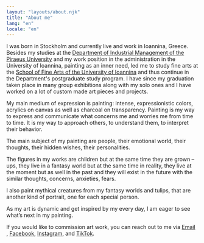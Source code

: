 ```yaml
---
layout: "layouts/about.njk"
title: "About me"
lang: "en"
locale: "en"
---
```


I was born in Stockholm and currently live and work in Ioannina, Greece. Besides my studies at the [Department of Industrial Management of the Piraeus University](https://www.tex.unipi.gr/?lang=en) and my work position in the administration in the University of Ioannina, painting as an inner need, led me to study fine arts at the [School of Fine Arts of the University of Ioannina](https://www.uoi.gr/en/education/departments/department-fine-arts-and-art-sciences/) and thus continue in the Department's postgraduate study program. I have since my graduation taken place in many group exhibitions along with my solo ones and I have worked on a lot of custom made art pieces and projects.

My main medium of expression is painting: intense, expressionistic colors, acrylics on canvas as well as charcoal on transparency. Painting is my way to express and communicate what concerns me and worries me from time to time. It is my way to approach others, to understand them, to interpret their behavior.

The main subject of my painting are people, their emotional world, their thoughts, their hidden wishes, their personalities.

The figures in my works are children but at the same time they are grown – ups, they live in a fantasy world but at the same time in reality, they live at the moment but as well in the past and they will exist in the future with the similar thoughts, concerns, anxieties, fears.

I also paint mythical creatures from my fantasy worlds and tulips, that are another kind of portrait, one for each special person.

As my art is dynamic and get inspired by my every day, I am eager to see what’s next in my painting.

<!--
If you are interested in purchasing an art piece my collection can be found on <a href="https://www.saatchiart.com/account/profile/2303373" target="_blank">Saatchi Art</a>.
-->

If you would like to commission art work, you can reach out to me via <a href="mailto:xtoutoun@uoi.gr?subject=XanthiArt Contact" target="_blank">Email</a>
, <a href="https://www.facebook.com/xanthi.toutounzoglou" target="_blank">Facebook</a>, <a href="https://www.instagram.com/xanthi_toutounzoglou_art" target="_blank">Instagram</a>, and <a href="https://www.tiktok.com/@kcanthi" target="_blank">TikTok</a>.

